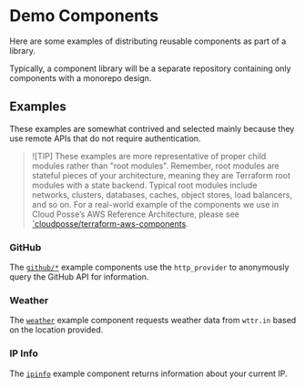 # Demo Components

Here are some examples of distributing reusable components as part of a library.

Typically, a component library will be a separate repository containing only components with a monorepo design.

## Examples

These examples are somewhat contrived and selected mainly because they use remote APIs that do not require authentication.

> ![TIP]
> These examples are more representative of proper child modules rather than "root modules".
> Remember, root modules are stateful pieces of your architecture, meaning they are Terraform root modules with a state backend.
> Typical root modules include networks, clusters, databases, caches, object stores, load balancers, and so on.
> For a real-world example of the components we use in Cloud Posse’s AWS Reference Architecture, please see [`cloudposse/terraform-aws-components](https://github.com/cloudposse/terraform-aws-components).


### GitHub

The [`github/*`](github/) example components use the `http_provider` to anonymously query the GitHub API for information.

### Weather

The [`weather`](weather/) example component requests weather data from `wttr.in` based on the location provided.

### IP Info

The [`ipinfo`](ipinfo/) example component returns information about your current IP.
